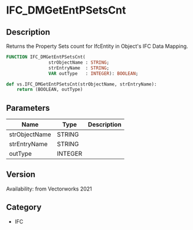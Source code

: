 # IFC_DMGetEntPSetsCnt

## Description
Returns the Property Sets count for IfcEntity in Object's IFC Data Mapping.

```pascal
FUNCTION IFC_DMGetEntPSetsCnt(
				strObjectName : STRING;
				strEntryName  : STRING;
				VAR outType   : INTEGER): BOOLEAN;
```

```python
def vs.IFC_DMGetEntPSetsCnt(strObjectName, strEntryName):
    return (BOOLEAN, outType)
```

## Parameters
|Name|Type|Description|
|---|---|---|
|strObjectName|STRING|   |
|strEntryName|STRING|   |
|outType|INTEGER|   |

## Version
Availability: from Vectorworks 2021

## Category
* IFC

